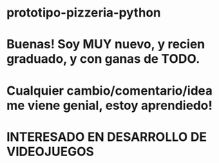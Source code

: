 # prototipo-pizzeria-python
# Buenas! Soy MUY nuevo, y recien graduado, y con ganas de TODO.
# Cualquier cambio/comentario/idea me viene genial, estoy aprendiedo!
# INTERESADO EN DESARROLLO DE VIDEOJUEGOS
